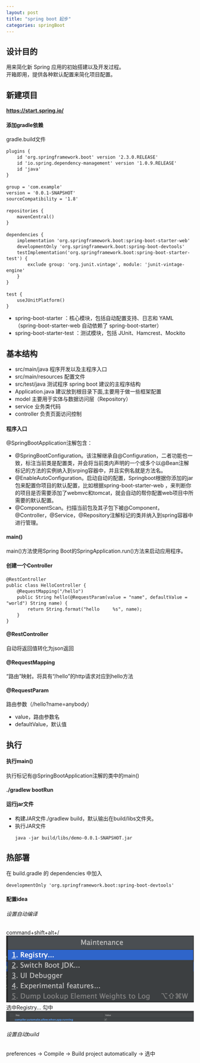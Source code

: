 ```yaml
---
layout: post
title: "spring boot 起步"
categories: springBoot
---
```


## 设计目的

用来简化新 Spring 应用的初始搭建以及开发过程。  
开箱即用，提供各种默认配置来简化项目配置。

## 新建项目
#### https://start.spring.io/
#### 添加gradle依赖
gradle.build文件
```
plugins {
	id 'org.springframework.boot' version '2.3.0.RELEASE'
	id 'io.spring.dependency-management' version '1.0.9.RELEASE'
	id 'java'
}

group = 'com.example'
version = '0.0.1-SNAPSHOT'
sourceCompatibility = '1.8'

repositories {
	mavenCentral()
}

dependencies {
	implementation 'org.springframework.boot:spring-boot-starter-web'
	developmentOnly 'org.springframework.boot:spring-boot-devtools'
	testImplementation('org.springframework.boot:spring-boot-starter-test') {
		exclude group: 'org.junit.vintage', module: 'junit-vintage-engine'
	}
}

test {
	useJUnitPlatform()
}

```
- spring-boot-starter ：核心模块，包括自动配置支持、日志和 YAML（spring-boot-starter-web 自动依赖了 spring-boot-starter）
- spring-boot-starter-test ：测试模块，包括 JUnit、Hamcrest、Mockito

## 基本结构
- src/main/java 程序开发以及主程序入口
- src/main/resources 配置文件
- src/test/java 测试程序
  spring boot 建议的主程序结构
- Application.java 建议放到根目录下面,主要用于做一些框架配置
- model 主要用于实体与数据访问层（Repository）
- service 业务类代码
- controller 负责页面访问控制


#### 程序入口
@SpringBootApplication注解包含：
- @SpringBootConfiguration。该注解继承自@Configuration，二者功能也一致，标注当前类是配置类，并会将当前类内声明的一个或多个以@Bean注解标记的方法的实例纳入到srping容器中，并且实例名就是方法名。
- @EnableAutoConfiguration。启动自动的配置，Springboot根据你添加的jar包来配置你项目的默认配置，比如根据spring-boot-starter-web ，来判断你的项目是否需要添加了webmvc和tomcat，就会自动的帮你配置web项目中所需要的默认配置。
- @ComponentScan。扫描当前包及其子包下被@Component，@Controller，@Service，@Repository注解标记的类并纳入到spring容器中进行管理。

#### main()
main()方法使用Spring Boot的SpringApplication.run()方法来启动应用程序。

#### 创建一个Controller
```
@RestController
public class HelloController {
    @RequestMapping("/hello")
    public String hello(@RequestParam(value = "name", defaultValue = "world") String name) {
        return String.format("hello     %s", name);
    }
}
```
#### @RestController
自动将返回值转化为json返回
#### @RequestMapping
“路由”映射。将具有“/hello”的http请求对应到hello方法
#### @RequestParam
路由参数（/hello?name=anybody）
- value，路由参数名
- defaultValue，默认值

## 执行
#### 执行main()
执行标记有@SpringBootApplication注解的类中的main()
#### ./gradlew bootRun
#### 运行jar文件
- 构建JAR文件./gradlew build，默认输出在build/libs文件夹。
- 执行JAR文件
    ```
    java -jar build/libs/demo-0.0.1-SNAPSHOT.jar
    ```

## 热部署

在 build.gradle 的 dependencies 中加入

```
developmentOnly 'org.springframework.boot:spring-boot-devtools'
```

#### 配置idea
###### 设置自动编译
command+shift+alt+/ 
![image](/assets/images/spring-boot-start-1.png)
选中Registry...
勾中  
![image](/assets/images/spring-boot-start-2.png)
###### 设置自动build
preferences -> Compile -> Build project automatically -> 选中


